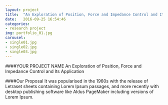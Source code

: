 ```yaml
---
layout: project
title:  "An Exploration of Position, Force and Impedance Control and Its Application"
date:   2016-09-25 16:54:46
categories:
- research project
img: portfolio_01.jpg
carousel:
- single01.jpg
- single02.jpg
- single03.jpg
---
```

####YOUR PROJECT NAME
An Exploration of Position, Force and Impedance Control and Its Application

####Our Proposal
It was popularised in the 1960s with the release of Letraset sheets containing Lorem Ipsum passages, and more recently with desktop publishing software like Aldus PageMaker including versions of Lorem Ipsum.
